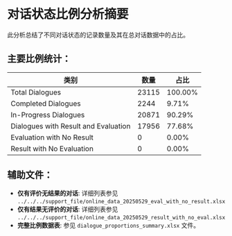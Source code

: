 # 对话状态比例分析摘要

此分析总结了不同对话状态的记录数量及其在总对话数据中的占比。

## 主要比例统计：

| 类别                               | 数量    | 占比    |
|------------------------------------|---------|---------|
| Total Dialogues                    |   23115 | 100.00% |
| Completed Dialogues                |    2244 |   9.71% |
| In-Progress Dialogues              |   20871 |  90.29% |
| Dialogues with Result and Evaluation |   17956 |  77.68% |
| Evaluation with No Result          |       0 |   0.00% |
| Result with No Evaluation          |       0 |   0.00% |

## 辅助文件：
- **仅有评价无结果的对话**: 详细列表参见 `../../../support_file/online_data_20250529_eval_with_no_result.xlsx`
- **仅有结果无评价的对话**: 详细列表参见 `../../../support_file/online_data_20250529_result_with_no_eval.xlsx`
- **完整比例数据表**: 参见 `dialogue_proportions_summary.xlsx` 文件。
